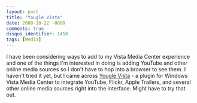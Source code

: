 ```yaml
---
layout: post
title: "Yougle Vista"
date: 2008-10-22 -0800
comments: true
disqus_identifier: 1458
tags: [Media]
---
```

I have been considering ways to add to my Vista Media Center experience
and one of the things I'm interested in doing is adding YouTube and
other online media sources so I don't have to hop into a browser to see
them. I haven't tried it yet, but I came across [Yougle
Vista](http://push-a-button.com/products/youglevista/) - a plugin for
Windows Vista Media Center to integrate YouTube, Flickr, Apple Trailers,
and several other online media sources right into the interface. Might
have to try that out.


